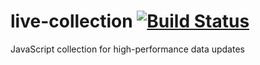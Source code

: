live-collection  [![Build Status](https://travis-ci.org/Deividy/live-collection.png?branch=master)](https://travis-ci.org/Deividy/live-collection)
===============

JavaScript collection for high-performance data updates
